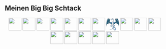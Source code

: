 <link rel="stylesheet" type='text/css' href="https://cdn.jsdelivr.net/gh/devicons/devicon@latest/devicon.min.css" />

## Meinen Big Big Schtack

<div align="center">
    <img src="https://cdn.jsdelivr.net/gh/devicons/devicon@latest/icons/bash/bash-original.svg" style="width:40px;height:40px" />
    <img src="https://cdn.jsdelivr.net/gh/devicons/devicon@latest/icons/c/c-plain.svg" style="width:40px;height:40px" />
    <img src="https://cdn.jsdelivr.net/gh/devicons/devicon@latest/icons/cplusplus/cplusplus-plain.svg" style="width:40px;height:40px" />
    <img src="https://cdn.jsdelivr.net/gh/devicons/devicon@latest/icons/debian/debian-original.svg" style="width:40px;height:40px" />
    <img src="https://cdn.jsdelivr.net/gh/devicons/devicon@latest/icons/embeddedc/embeddedc-plain.svg" style="width:40px;height:40px" />
    <img src="https://cdn.jsdelivr.net/gh/devicons/devicon@latest/icons/gcc/gcc-plain.svg" style="width:40px;height:40px" />
    <img src="https://cdn.jsdelivr.net/gh/devicons/devicon@latest/icons/haskell/haskell-plain.svg" style="width:40px;height:40px" />
    <img src="assets/img/ze-dragn.png" style="width:40px;height:40px" />
    <img src="https://cdn.jsdelivr.net/gh/devicons/devicon@latest/icons/latex/latex-original.svg" style="width:40px;height:40px" />
    <img src="https://cdn.jsdelivr.net/gh/devicons/devicon@latest/icons/matlab/matlab-original.svg" style="width:40px;height:40px" />
    <img src="https://cdn.jsdelivr.net/gh/devicons/devicon@latest/icons/mysql/mysql-plain-wordmark.svg" style="width:40px;height:40px" />
    <img src="https://cdn.jsdelivr.net/gh/devicons/devicon@latest/icons/neovim/neovim-line.svg" style="width:40px;height:40px" />
    <img src="https://en.m.wikipedia.org/wiki/File:Netwide_Assembler.svg" style="width:40px;height:40px" />
    <img src="https://cdn.jsdelivr.net/gh/devicons/devicon@latest/icons/sdl/sdl-plain.svg" style="width:40px;height:40px" />
    <img src="https://cdn.jsdelivr.net/gh/devicons/devicon@latest/icons/swagger/swagger-plain.svg" style="width:40px;height:40px" />
    <img src="https://cdn.jsdelivr.net/gh/devicons/devicon@latest/icons/wasm/wasm-original.svg" style="width:40px;height:40px" />
</div>

